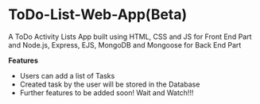 # ToDo-List-Web-App(Beta)
A ToDo Activity Lists App built 
using HTML, CSS and JS for Front End Part
and Node.js, Express, EJS, MongoDB and Mongoose for Back End Part

**Features**
* Users can add a list of Tasks 
* Created task by the user will be stored in the Database
* Further features to be added soon! Wait and Watch!!!
